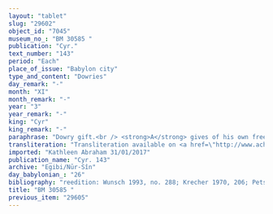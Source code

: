 ```yaml
---
layout: "tablet"
slug: "29602"
object_id: "7045"
museum_no_: "BM 30585 "
publication: "Cyr."
text_number: "143"
period: "Each"
place_of_issue: "Babylon city"
type_and_content: "Dowries"
day_remark: "-"
month: "XI"
month_remark: "-"
year: "3"
year_remark: "-"
king: "Cyr"
king_remark: "-"
paraphrase: "Dowry gift.<br /> <strong>A</strong> gives of his own free will the dowry of his daughter <strong><sup>f</sup>C</strong> to <strong>B</strong>. It consists of 10 mina silver, 5 slaves and household utensils. Names of 2 witnesses and the scribe.<br /> &nbsp;<br /> <strong>A</strong>=Itti-Marduk-balāṭu/Nab&ucirc;-ahhē-iddin//Egibi, father of <strong><sup>f</sup>C</strong>; <strong>B</strong>=Itti-Nab&ucirc;-balāṭu/Marduk-bāni-zēri/Bēl-ēṭir, the groom; <strong><sup>f</sup>C</strong>=<sup> f</sup>Ta&scaron;mētu-tabni, bride and daughter of <strong>A</strong>."
transliteration: "Transliteration available on <a href=\"http://www.achemenet.com/fr/item/?/sources-textuelles/textes-par-langues-et-ecritures/babylonien/autres-archives-privees/1668363\" target=\"_blank\">Achemenet</a>"
imported: "Kathleen Abraham 31/01/2017"
publication_name: "Cyr. 143"
archive: "Egibi/Nūr-Sîn"
day_babylonian_: "26"
bibliography: "reedition: Wunsch 1993, no. 288; Krecher 1970, 206; Petschow 1956 (NBPf.), 55; Weingort 1939, 17f; Tallqvist 1891, 6f.; Kohler and Peiser, BRL 2 (1891), 11f; San Nicolò, Aegyptus 27 (1947), 126f; Demuth, BA 3 (1898), 415f; Roth, JAOS 111 (1991), 26."
title: "BM 30585 "
previous_item: "29605"
---
```


